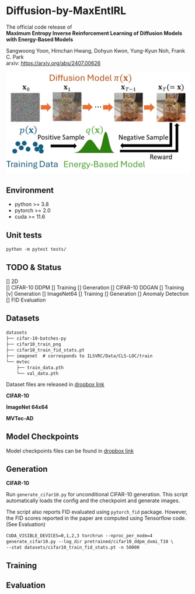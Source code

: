 # Diffusion-by-MaxEntIRL

The official code release of  
**Maximum Entropy Inverse Reinforcement Learning of Diffusion Models with Energy-Based Models**

Sangwoong Yoon, Himchan Hwang, Dohyun Kwon, Yung-Kyun Noh, Frank C. Park   
arxiv: https://arxiv.org/abs/2407.00626

![DxMI](figure/DxMI_figure_crop.jpg)

## Environment

* python >= 3.8
* pytorch >= 2.0
* cuda >= 11.6

## Unit tests

```
python -m pytest tests/
```

## TODO & Status

[] 2D  
[] CIFAR-10 DDPM 
    [] Training
    [] Generation
[] CIFAR-10 DDGAN
    [] Training
    [v] Generation
[] ImageNet64
    [] Training
    [] Generation
[] Anomaly Detection
[] FID Evaluation


## Datasets

```
datasets
├── cifar-10-batches-py
├── cifar10_train_png
├── cifar10_train_fid_stats.pt
├── imagenet  # corresponds to ILSVRC/Data/CLS-LOC/train
└── mvtec
    ├── train_data.pth
    └── val_data.pth
```

Dataset files are released in [dropbox link](https://www.dropbox.com/scl/fo/kk65utuwwirobbltha4oq/AFYUYYhqNZBq8FIr0VX8uPY?rlkey=vh90rf1o6vhsxmywbktsea3sf&dl=0)

**CIFAR-10**

**ImageNet 64x64**

**MVTec-AD**

## Model Checkpoints

Model checkpoints files can be found in [dropbox link](https://www.dropbox.com/scl/fo/hubdctq91m273eomviuvb/AOKLhw1gg50ljxOSMTla8Ko?rlkey=o5ixr0xdr05391ap2fwigzdkx&dl=0)


## Generation

**CIFAR-10**

Run `generate_cifar10.py` for unconditional CIFAR-10 generation. This script automatically loads the config and the checkpoint and generate images. 

The script also reports FID evaluated using `pytorch_fid` package. However, the FID scores reported in the paper are computed using Tensorflow code. (See Evaluation)

```
CUDA_VISIBLE_DEVICES=0,1,2,3 torchrun --nproc_per_node=4 generate_cifar10.py --log_dir pretrained/cifar10_ddpm_dxmi_T10 \
--stat datasets/cifar10_train_fid_stats.pt -n 50000
```

## Training


## Evaluation